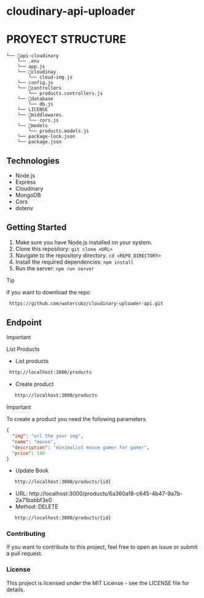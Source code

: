 # cloudinary-api-uploader

# PROYECT STRUCTURE

```
└── 📁api-cloudinary
    └── .env
    └── app.js
    └── 📁cloudinay
        └── cloud-img.js
    └── config.js
    └── 📁controllers
        └── products.controllers.js
    └── 📁database
        └── db.js
    └── LICENSE
    └── 📁middlewares
        └── cors.js
    └── 📁models
        └── products.models.js
    └── package-lock.json
    └── package.json
```

## Technologies

- Node.js
- Express
- Cloudinary
- MongoDB
- Cors
- dotenv

## Getting Started

1. Make sure you have Node.js installed on your system.
2. Clone this repository: `git clone <URL>`
3. Navigate to the repository directory: `cd <REPO_DIRECTORY>`
4. Install the required dependencies: `npm install`
5. Run the server: `npm run server`

> [!TIP]
> if you want to download the repo

```bash
 https://github.com/watercubz/cloudinary-uploader-api.git
```

## Endpoint

> [!IMPORTANT]
> List Products

- List products

```bash
 http://localhost:3000/products
```

- Create product

```bash
   http://localhost:3000/products
```

> [!IMPORTANT]
> To create a product you need the following parameters

```json
{
  "img": "url the your img",
  "name": "mouse",
  "description": "minimalist mouse gamer for gamer",
  "price": 140
}
```

- Update Book

```bash
   http://localhost:3000/products/{id}
```

- URL: http://localhost:3000/products/6a360a18-c645-4b47-9a7b-2a71babbf3e0
- Method: DELETE

```bash
   http://localhost:3000/products/{id}
```

### Contributing

If you want to contribute to this project, feel free to open an issue or submit a pull request.

### License

This project is licensed under the MIT License - see the LICENSE file for details.

